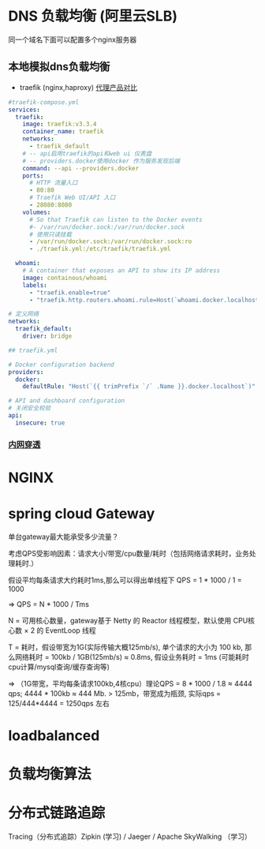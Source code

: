 # DNS 负载均衡 (阿里云SLB)
同一个域名下面可以配置多个nginx服务器

## 本地模拟dns负载均衡
  *  traefik (nginx,haproxy)
    [代理产品对比](https://chat.qwen.ai/c/33ef34d1-8993-46ea-9249-70c681068ef5)

```yaml
#traefik-compose.yml
services:
  traefik:
    image: traefik:v3.3.4
    container_name: traefik
    networks:
      - traefik_default
    # -- api启用traefik的api和web ui 仪表盘
    # -- providers.docker使用docker 作为服务发现后端
    command: --api --providers.docker
    ports:
      # HTTP 流量入口
      - 80:80
      # Traefik Web UI/API 入口
      - 28080:8080
    volumes:
      # So that Traefik can listen to the Docker events
      #- /var/run/docker.sock:/var/run/docker.sock
      # 使用只读挂载
      - /var/run/docker.sock:/var/run/docker.sock:ro
      - ./traefik.yml:/etc/traefik/traefik.yml

  whoami:
    # A container that exposes an API to show its IP address
    image: containous/whoami
    labels:
      - "traefik.enable=true"
      - "traefik.http.routers.whoami.rule=Host(`whoami.docker.localhost`)"

# 定义网络
networks:
  traefik_default:
    driver: bridge
```
```yaml
## traefik.yml

# Docker configuration backend
providers:
  docker:
    defaultRule: "Host(`{{ trimPrefix `/` .Name }}.docker.localhost`)"

# API and dashboard configuration
# 关闭安全校验
api:
  insecure: true

```

 
### [内网穿透](./内网穿透工具.md)

# NGINX

# spring cloud Gateway
单台gateway最大能承受多少流量？

考虑QPS受影响因素：请求大小/带宽/cpu数量/耗时（包括网络请求耗时，业务处理耗时.）

  假设平均每条请求大约耗时1ms,那么可以得出单线程下 QPS = 1 * 1000 / 1 = 1000
  
  => QPS = N * 1000 / Tms
  
  N = 可用核心数量，gateway基于 Netty 的 Reactor 线程模型，默认使用 CPU核心数 × 2 的 EventLoop 线程
  
  T = 耗时，假设带宽为1G(实际传输大概125mb/s), 单个请求的大小为 100 kb, 那么网络耗时 = 100kb / 1GB(125mb/s) ≈ 0.8ms, 假设业务耗时 = 1ms (可能耗时 cpu计算/mysql查询/缓存查询等)
  
  => （1G带宽，平均每条请求100kb,4核cpu）理论QPS = 8 * 1000 / 1.8 ≈ 4444 qps; 4444 * 100kb ≈ 444 Mb. > 125mb，带宽成为瓶颈, 实际qps = 125/444*4444 = 1250qps 左右
  

# loadbalanced

# 负载均衡算法

# 分布式链路追踪
Tracing（分布式追踪）Zipkin (学习) / Jaeger /  Apache SkyWalking （学习）
